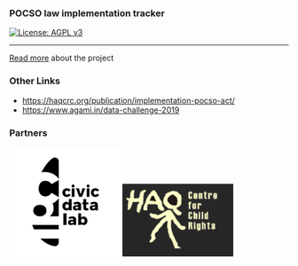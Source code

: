 ### POCSO law implementation tracker

[![License: AGPL v3](https://img.shields.io/badge/License-AGPL%20v3-blue.svg)](https://www.gnu.org/licenses/agpl-3.0)

---

[Read more](https://www.notion.so/Child-Rights-Law-Implementation-Tracker-5ea2d8e7d33c4e2a9b69727a556523d3) about the project

### Other Links

- https://haqcrc.org/publication/implementation-pocso-act/
- https://www.agami.in/data-challenge-2019

### Partners

[<img src="assets/img/CDL_Primary_Logo.png" width="200" />](https://civicdatalab.in/) 
[<img src="assets/img/haq_logo.png" width="200" />](https://haqcrc.org/)
